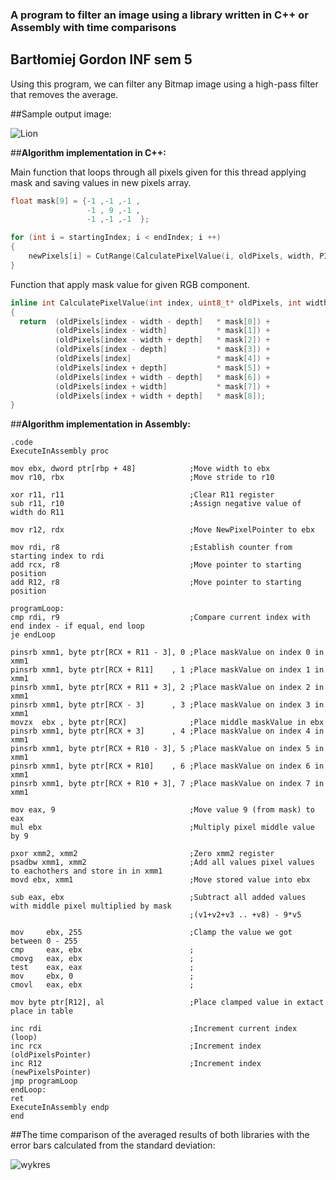 ### A program to filter an image using a library written in C++ or Assembly with time comparisons
## Bartłomiej Gordon INF sem 5

Using this program, we can filter any Bitmap image using a high-pass filter that removes the average.

##Sample output image:

![Lion](https://user-images.githubusercontent.com/69083596/218283011-ad3b0cc3-9e92-4fe3-a340-8aa070178aed.png)

##**Algorithm implementation in C++:**

Main function that loops through all pixels given for this thread applying mask and saving values in new pixels array.
```cpp
float mask[9] = {-1 ,-1 ,-1 ,
                 -1 , 9 ,-1 ,
                 -1 ,-1 ,-1  };

for (int i = startingIndex; i < endIndex; i ++)
{
    newPixels[i] = CutRange(CalculatePixelValue(i, oldPixels, width, PIXEL_STRIDE, mask));
}
```

Function that apply mask value for given RGB component.
```cpp
inline int CalculatePixelValue(int index, uint8_t* oldPixels, int width, int depth, float* mask)
{
  return  (oldPixels[index - width - depth]   * mask[0]) +
          (oldPixels[index - width]           * mask[1]) +
          (oldPixels[index - width + depth]   * mask[2]) +
          (oldPixels[index - depth]           * mask[3]) +
          (oldPixels[index]                   * mask[4]) +
          (oldPixels[index + depth]           * mask[5]) +
          (oldPixels[index + width - depth]   * mask[6]) +
          (oldPixels[index + width]           * mask[7]) +
          (oldPixels[index + width + depth]   * mask[8]);
}
```

##**Algorithm implementation in Assembly:**

```Assembly
.code
ExecuteInAssembly proc

mov ebx, dword ptr[rbp + 48]			;Move width to ebx
mov r10, rbx							;Move stride to r10

xor r11, r11							;Clear R11 register
sub r11, r10							;Assign negative value of width do R11

mov r12, rdx							;Move NewPixelPointer to ebx

mov rdi, r8								;Establish counter from starting index to rdi
add rcx, r8								;Move pointer to starting position
add R12, r8								;Move pointer to starting position

programLoop:
cmp rdi, r9								;Compare current index with end index - if equal, end loop
je endLoop															

pinsrb xmm1, byte ptr[RCX + R11 - 3], 0 ;Place maskValue on index 0 in xmm1
pinsrb xmm1, byte ptr[RCX + R11]    , 1 ;Place maskValue on index 1 in xmm1
pinsrb xmm1, byte ptr[RCX + R11 + 3], 2 ;Place maskValue on index 2 in xmm1
pinsrb xmm1, byte ptr[RCX - 3]      , 3 ;Place maskValue on index 3 in xmm1
movzx  ebx , byte ptr[RCX] 				;Place middle maskValue in ebx
pinsrb xmm1, byte ptr[RCX + 3]      , 4 ;Place maskValue on index 4 in xmm1
pinsrb xmm1, byte ptr[RCX + R10 - 3], 5 ;Place maskValue on index 5 in xmm1
pinsrb xmm1, byte ptr[RCX + R10]    , 6 ;Place maskValue on index 6 in xmm1
pinsrb xmm1, byte ptr[RCX + R10 + 3], 7 ;Place maskValue on index 7 in xmm1

mov eax, 9								;Move value 9 (from mask) to eax
mul ebx									;Multiply pixel middle value by 9

pxor xmm2, xmm2							;Zero xmm2 register
psadbw xmm1, xmm2						;Add all values pixel values to eachothers and store in in xmm1
movd ebx, xmm1							;Move stored value into ebx

sub eax, ebx							;Subtract all added values with middle pixel multiplied by mask 
										;(v1+v2+v3 .. +v8) - 9*v5

mov     ebx, 255						;Clamp the value we got between 0 - 255
cmp     eax, ebx						;	
cmovg   eax, ebx						;
test    eax, eax						;
mov     ebx, 0							;
cmovl   eax, ebx						;

mov byte ptr[R12], al					;Place clamped value in extact place in table

inc rdi									;Increment current index (loop)
inc rcx									;Increment index (oldPixelsPointer)
inc R12									;Increment index (newPixelsPointer)
jmp programLoop
endLoop:
ret
ExecuteInAssembly endp
end
```

##The time comparison of the averaged results of both libraries with the error bars calculated from the standard deviation:

![wykres](https://user-images.githubusercontent.com/69083596/218283013-534c58a6-caf1-48a5-9d45-abea25cb8601.png)
